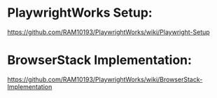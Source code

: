 # PlaywrightWorks Setup:

https://github.com/RAM10193/PlaywrightWorks/wiki/Playwright-Setup

# BrowserStack Implementation:

https://github.com/RAM10193/PlaywrightWorks/wiki/BrowserStack-Implementation
